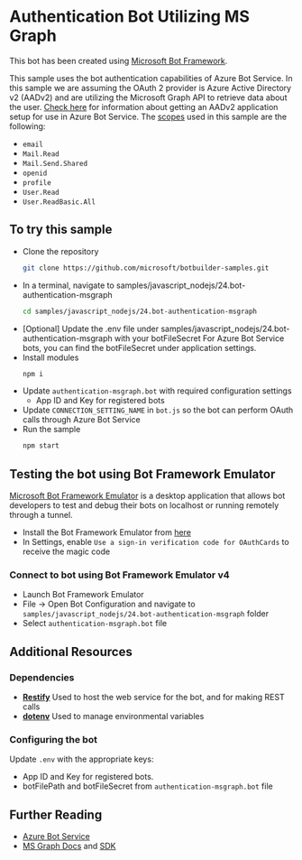 # Authentication Bot Utilizing MS Graph

This bot has been created using [Microsoft Bot Framework](https://docs.microsoft.com/en-us/azure/bot-service/?view=azure-bot-service-4.0).

This sample uses the bot authentication capabilities of Azure Bot Service. In this sample we are assuming the OAuth 2 provider
is Azure Active Directory v2 (AADv2) and are utilizing the Microsoft Graph API to retrieve data about the
user. [Check here](https://docs.microsoft.com/en-us/azure/bot-service/bot-builder-tutorial-authentication?view=azure-bot-service-4.0) for information about getting an AADv2
application setup for use in Azure Bot Service.
The [scopes](https://developer.microsoft.com/en-us/graph/docs/concepts/permissions_reference) used in this sample are the following:
- `email`
- `Mail.Read`
- `Mail.Send.Shared`
- `openid`
- `profile`
- `User.Read`
- `User.ReadBasic.All`

## To try this sample
- Clone the repository
  ```bash
  git clone https://github.com/microsoft/botbuilder-samples.git
  ```
- In a terminal, navigate to samples/javascript_nodejs/24.bot-authentication-msgraph
  ```bash
  cd samples/javascript_nodejs/24.bot-authentication-msgraph
  ```
- [Optional] Update the .env file under samples/javascript_nodejs/24.bot-authentication-msgraph with your botFileSecret
    For Azure Bot Service bots, you can find the botFileSecret under application settings.
- Install modules
  ```bash
  npm i
  ```
- Update `authentication-msgraph.bot` with required configuration settings
  - App ID and Key for registered bots
- Update `CONNECTION_SETTING_NAME` in `bot.js` so the bot can perform OAuth calls through Azure Bot Service
- Run the sample
  ```bash
  npm start
  ```


## Testing the bot using Bot Framework Emulator
[Microsoft Bot Framework Emulator](https://github.com/microsoft/botframework-emulator) is a desktop application that allows bot developers to test and debug their bots on localhost or running remotely through a tunnel.

- Install the Bot Framework Emulator from [here](https://aka.ms/botframework-emulator)
- In Settings, enable `Use a sign-in verification code for OAuthCards` to receive the magic code

### Connect to bot using Bot Framework Emulator v4
- Launch Bot Framework Emulator
- File -> Open Bot Configuration and navigate to `samples/javascript_nodejs/24.bot-authentication-msgraph` folder
- Select `authentication-msgraph.bot` file

## Additional Resources

### Dependencies

- **[Restify](http://restify.com)** Used to host the web service for the bot, and for making REST calls
- **[dotenv](https://github.com/motdotla/dotenv)** Used to manage environmental variables

### Configuring the bot

Update `.env` with the appropriate keys:

- App ID and Key for registered bots.
- botFilePath and botFileSecret from `authentication-msgraph.bot` file

## Further Reading
- [Azure Bot Service](https://docs.microsoft.com/en-us/azure/bot-service/bot-service-overview-introduction?view=azure-bot-service-4.0)
- [MS Graph Docs](https://developer.microsoft.com/en-us/graph/docs/concepts/overview) and [SDK](https://github.com/microsoftgraph/msgraph-sdk-javascript)